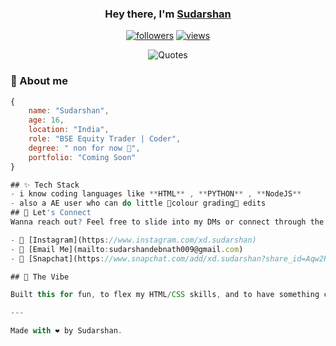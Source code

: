 
<h3 align="center">Hey there, I'm <a href="https://github.com/sudarshanxo">Sudarshan</a></h3>

<p align="center">
<a href="https://github.com/Sudarshanxo"><img alt="followers" title="Follow me on Github" src="https://img.shields.io/github/followers/sudarshanxo?color=236ad3&style=for-the-badge&logo=github&label=Follow"/></a>
<a href="https://github.com/sudarshanxo"><img alt="views" title="Github views" src="https://freshidea.com/jonah/app/ghpvc/"/></a>
</p>

<p align="center">
<img alt="Quotes" src="https://quotes-github-readme.vercel.app/api?type=horizontal"/>
</p>

### 📖 About me

```js
{
    name: "Sudarshan",
    age: 16,
    location: "India",
    role: "BSE Equity Trader | Coder",
    degree: " non for now 🗿",
    portfolio: "Coming Soon"
}

## ✨ Tech Stack
- i know coding languages like **HTML** , **PYTHON** , **NodeJS**
- also a AE user who can do little 🎀colour grading🎀 edits
## 🤝 Let's Connect
Wanna reach out? Feel free to slide into my DMs or connect through the links below:

- 📸 [Instagram](https://www.instagram.com/xd.sudarshan)
- 📧 [Email Me](mailto:sudarshandebnath009@gmail.com)
- 👻 [Snapchat](https://www.snapchat.com/add/xd.sudarshan?share_id=Aqw2RuFV5u0&locale=en-IN)

## 🌌 The Vibe

Built this for fun, to flex my HTML/CSS skills, and to have something cool to add to my portfolio. If you vibe with it, leave a star ⭐️.

---

Made with ❤️ by Sudarshan.
